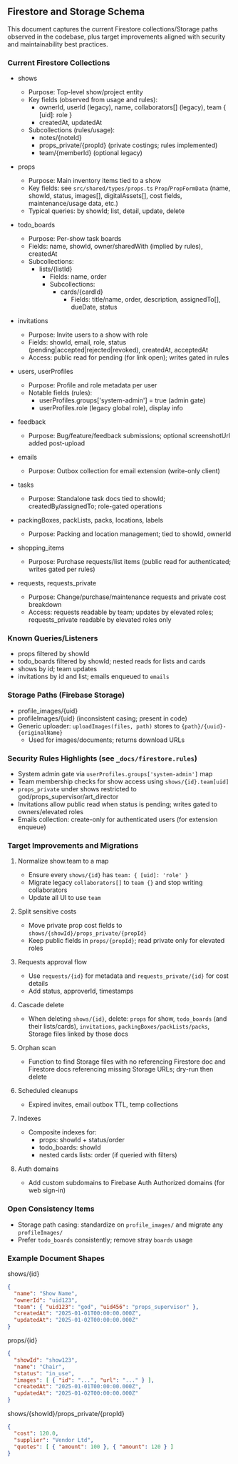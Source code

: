 ## Firestore and Storage Schema

This document captures the current Firestore collections/Storage paths observed in the codebase, plus target improvements aligned with security and maintainability best practices.

### Current Firestore Collections

- shows
  - Purpose: Top-level show/project entity
  - Key fields (observed from usage and rules):
    - ownerId, userId (legacy), name, collaborators[] (legacy), team { [uid]: role }
    - createdAt, updatedAt
  - Subcollections (rules/usage):
    - notes/{noteId}
    - props_private/{propId} (private costings; rules implemented)
    - team/{memberId} (optional legacy)

- props
  - Purpose: Main inventory items tied to a show
  - Key fields: see `src/shared/types/props.ts` `Prop`/`PropFormData` (name, showId, status, images[], digitalAssets[], cost fields, maintenance/usage data, etc.)
  - Typical queries: by showId; list, detail, update, delete

- todo_boards
  - Purpose: Per-show task boards
  - Fields: name, showId, owner/sharedWith (implied by rules), createdAt
  - Subcollections:
    - lists/{listId}
      - Fields: name, order
      - Subcollections:
        - cards/{cardId}
          - Fields: title/name, order, description, assignedTo[], dueDate, status

- invitations
  - Purpose: Invite users to a show with role
  - Fields: showId, email, role, status (pending|accepted|rejected|revoked), createdAt, acceptedAt
  - Access: public read for pending (for link open); writes gated in rules

- users, userProfiles
  - Purpose: Profile and role metadata per user
  - Notable fields (rules):
    - userProfiles.groups['system-admin'] = true (admin gate)
    - userProfiles.role (legacy global role), display info

- feedback
  - Purpose: Bug/feature/feedback submissions; optional screenshotUrl added post-upload

- emails
  - Purpose: Outbox collection for email extension (write-only client)

- tasks
  - Purpose: Standalone task docs tied to showId; createdBy/assignedTo; role-gated operations

- packingBoxes, packLists, packs, locations, labels
  - Purpose: Packing and location management; tied to showId, ownerId

- shopping_items
  - Purpose: Purchase requests/list items (public read for authenticated; writes gated per rules)

- requests, requests_private
  - Purpose: Change/purchase/maintenance requests and private cost breakdown
  - Access: requests readable by team; updates by elevated roles; requests_private readable by elevated roles only

### Known Queries/Listeners

- props filtered by showId
- todo_boards filtered by showId; nested reads for lists and cards
- shows by id; team updates
- invitations by id and list; emails enqueued to `emails`

### Storage Paths (Firebase Storage)

- profile_images/{uid}
- profileImages/{uid} (inconsistent casing; present in code)
- Generic uploader: `uploadImages(files, path)` stores to `{path}/{uuid}-{originalName}`
  - Used for images/documents; returns download URLs

### Security Rules Highlights (see `_docs/firestore.rules`)

- System admin gate via `userProfiles.groups['system-admin']` map
- Team membership checks for show access using `shows/{id}.team[uid]`
- `props_private` under shows restricted to god/props_supervisor/art_director
- Invitations allow public read when status is pending; writes gated to owners/elevated roles
- Emails collection: create-only for authenticated users (for extension enqueue)

### Target Improvements and Migrations

1) Normalize show.team to a map
   - Ensure every `shows/{id}` has `team: { [uid]: 'role' }`
   - Migrate legacy `collaborators[]` to `team {}` and stop writing collaborators
   - Update all UI to use `team`

2) Split sensitive costs
   - Move private prop cost fields to `shows/{showId}/props_private/{propId}`
   - Keep public fields in `props/{propId}`; read private only for elevated roles

3) Requests approval flow
   - Use `requests/{id}` for metadata and `requests_private/{id}` for cost details
   - Add status, approverId, timestamps

4) Cascade delete
   - When deleting `shows/{id}`, delete: `props` for show, `todo_boards` (and their lists/cards), `invitations`, `packingBoxes/packLists/packs`, Storage files linked by those docs

5) Orphan scan
   - Function to find Storage files with no referencing Firestore doc and Firestore docs referencing missing Storage URLs; dry-run then delete

6) Scheduled cleanups
   - Expired invites, email outbox TTL, temp collections

7) Indexes
   - Composite indexes for:
     - props: showId + status/order
     - todo_boards: showId
     - nested cards lists: order (if queried with filters)

8) Auth domains
   - Add custom subdomains to Firebase Auth Authorized domains (for web sign-in)

### Open Consistency Items

- Storage path casing: standardize on `profile_images/` and migrate any `profileImages/`
- Prefer `todo_boards` consistently; remove stray `boards` usage

### Example Document Shapes

shows/{id}
```json
{
  "name": "Show Name",
  "ownerId": "uid123",
  "team": { "uid123": "god", "uid456": "props_supervisor" },
  "createdAt": "2025-01-01T00:00:00.000Z",
  "updatedAt": "2025-01-02T00:00:00.000Z"
}
```

props/{id}
```json
{
  "showId": "show123",
  "name": "Chair",
  "status": "in_use",
  "images": [ { "id": "...", "url": "..." } ],
  "createdAt": "2025-01-01T00:00:00.000Z",
  "updatedAt": "2025-01-02T00:00:00.000Z"
}
```

shows/{showId}/props_private/{propId}
```json
{
  "cost": 120.0,
  "supplier": "Vendor Ltd",
  "quotes": [ { "amount": 100 }, { "amount": 120 } ]
}
```


